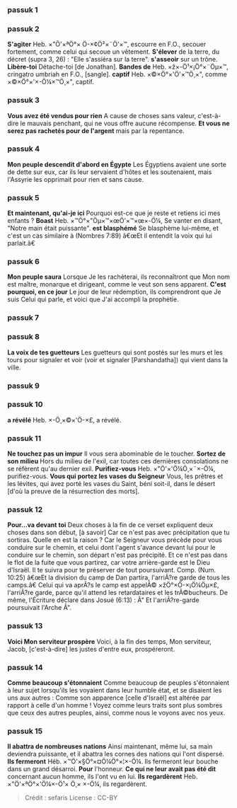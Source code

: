 
### passuk 1

### passuk 2
<b>S'agiter</b> Heb. ×"Ö'×ªÖ°× Ö-×¢Ö²×¨Ö'×™, escourre en F.O., secouer fortement, comme celui qui secoue un vêtement.
<b>S'élever</b> de la terre, du décret (supra 3, 26) : "Elle s'assiéra sur la terre".
<b>s'asseoir</b> sur un trône.
<b>Libère-toi</b> Détache-toi [de Jonathan].
<b>Bandes de</b> Heb. ×ž×-Ö¹×¡Ö°×¨Öµ×™, cringatro umbriah en F.O., [sangle].
<b>captif</b> Heb. ×©×Ö°×'Ö'×™Ö¸×", comme ×©×Ö°×'×-Ö¼×™Ö¸×", captif.

### passuk 3
<b>Vous avez été vendus pour rien</b> A cause de choses sans valeur, c'est-à-dire le mauvais penchant, qui ne vous offre aucune récompense.
<b>Et vous ne serez pas rachetés pour de l'argent</b> mais par la repentance.

### passuk 4
<b>Mon peuple descendit d'abord en Égypte</b> Les Égyptiens avaient une sorte de dette sur eux, car ils leur servaient d'hôtes et les soutenaient, mais l'Assyrie les opprimait pour rien et sans cause.

### passuk 5
<b>Et maintenant, qu'ai-je ici</b> Pourquoi est-ce que je reste et retiens ici mes enfants ?
<b>Boast</b> Heb. ×™Ö°×"Öµ×™×œÖ'×™×œ×-Ö¼, Se vanter en disant, "Notre main était puissante".
<b>est blasphémé</b> Se blasphème lui-même, et c'est un cas similaire à (Nombres 7:89) â€œEt il entendit la voix qui lui parlait.â€

### passuk 6
<b>Mon peuple saura</b> Lorsque Je les rachèterai, ils reconnaîtront que Mon nom est maître, monarque et dirigeant, comme le veut son sens apparent.
<b>C'est pourquoi, en ce jour</b> Le jour de leur rédemption, ils comprendront que Je suis Celui qui parle, et voici que J'ai accompli la prophétie.

### passuk 7

### passuk 8
<b>La voix de tes guetteurs</b> Les guetteurs qui sont postés sur les murs et les tours pour signaler et voir (voir et signaler [Parshandatha]) qui vient dans la ville.

### passuk 9

### passuk 10
<b>a révélé</b> Heb. ×-Ö¸×©×'Ö-×£, a révélé.

### passuk 11
<b>Ne touchez pas un impur</b> Il vous sera abominable de le toucher.
<b>Sortez de son milieu</b> Hors du milieu de l'exil, car toutes ces dernières consolations ne se réfèrent qu'au dernier exil.
<b>Purifiez-vous</b> Heb. ×"Ö'×'Ö¼Ö¸×¨×-Ö¼, purifiez-vous.
<b>Vous qui portez les vases du Seigneur</b> Vous, les prêtres et les lévites, qui avez porté les vases du Saint, béni soit-il, dans le désert [d'où la preuve de la résurrection des morts].

### passuk 12
<b>Pour...va devant toi</b> Deux choses à la fin de ce verset expliquent deux choses dans son début, [à savoir] Car ce n'est pas avec précipitation que tu sortiras. Quelle en est la raison ? Car le Seigneur vous précède pour vous conduire sur le chemin, et celui dont l'agent s'avance devant lui pour le conduire sur le chemin, son départ n'est pas précipité. Et ce n'est pas dans le flot de la fuite que vous partirez, car votre arrière-garde est le Dieu d'Israël. Il te suivra pour te préserver de tout poursuivant. Comp. (Num. 10:25) â€œEt la division du camp de Dan partira, l'arriÃ?re garde de tous les camps.â€ Celui qui va aprÃ?s le camp est appelÃ© ×žÖ°×Ö-×¡Ö¼Öµ×£, l'arriÃ?re garde, parce qu'il attend les retardataires et les trÃ©bucheurs. De même, l'Écriture déclare dans Josué (6:13) : Â" Et l'arriÃ?re-garde poursuivait l'Arche Â".

### passuk 13
<b>Voici Mon serviteur prospère</b> Voici, à la fin des temps, Mon serviteur, Jacob, [c'est-à-dire] les justes d'entre eux, prospéreront.

### passuk 14
<b>Comme beaucoup s'étonnaient</b> Comme beaucoup de peuples s'étonnaient à leur sujet lorsqu'ils les voyaient dans leur humble état, et se disaient les uns aux autres : Comme son apparence [celle d'Israël] est altérée par rapport à celle d'un homme ! Voyez comme leurs traits sont plus sombres que ceux des autres peuples, ainsi, comme nous le voyons avec nos yeux.

### passuk 15
<b>Il abattra de nombreuses nations</b> Ainsi maintenant, même lui, sa main deviendra puissante, et il abattra les cornes des nations qui l'ont dispersé.
<b>Ils fermeront</b> Héb. ×™Ö'×§Ö°×¤Ö¼Ö°×¦×-Ö¼. Ils fermeront leur bouche dans un grand désarroi. <b>Pour</b> l'honneur. <b>Ce qui ne leur avait pas été dit</b> concernant aucun homme, ils l'ont vu en lui.
<b>Ils regardèrent</b> Heb. ×"Ö'×ªÖ°×'Ö¼×-Ö¹× Ö¸× ×-Ö¼, ils regardèrent.

>Crédit : sefaris
>License : CC-BY